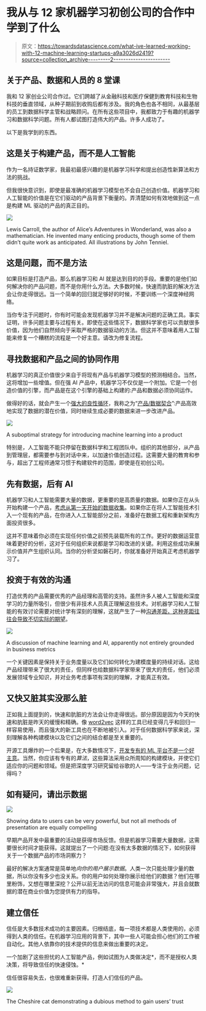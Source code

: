 # 我从与 12 家机器学习初创公司的合作中学到了什么

> 原文：<https://towardsdatascience.com/what-ive-learned-working-with-12-machine-learning-startups-a9a3026d2419?source=collection_archive---------2----------------------->

## 关于产品、数据和人员的 8 堂课

我和 12 家创业公司合作过。它们跨越了从金融科技和医疗保健到教育科技和生物科技的垂直领域，从种子期前到收购后都有涉及。我的角色也各不相同，从最基层的员工到数据科学主管和战略顾问。在所有这些项目中，我都致力于有趣的机器学习和数据科学问题。所有人都试图打造伟大的产品。许多人成功了。

以下是我学到的东西。

## 这是关于构建产品，而不是人工智能

作为一名持证数学家，我最初最感兴趣的是机器学习科学和提出创造性新算法和方法的挑战。

但我很快意识到，即使是最准确的机器学习模型也不会自己创造价值。机器学习和人工智能的价值是在它们驱动的产品背景下衡量的。弄清楚如何有效地做到这一点是构建 ML 驱动的产品的真正目的。

![](img/a1fa723ccea2cbd004cb9c8642fe8743.png)

Lewis Carroll, the author of Alice’s Adventures in Wonderland, was also a mathematician. He invented many enticing products, though some of them didn’t quite work as anticipated. All illustrations by John Tenniel.

## 这是问题，而不是方法

如果目标是打造产品，那么机器学习和 AI 就是达到目的的手段。重要的是他们如何解决你的产品问题，而不是你用什么方法。大多数时候，快速而肮脏的解决方法会让你走得很远。当一个简单的回归就足够好的时候，不要训练一个深度神经网络。

当你专注于问题时，你有时可能会发现机器学习并不是解决问题的正确工具。事实证明，许多问题主要与过程有关。即使在这些情况下，数据科学家也可以贡献很多价值，因为他们自然倾向于采取严格的数据驱动的方法。但这并不意味着用人工智能来修复一个糟糕的流程是一个好主意。请改为修复流程。

## 寻找数据和产品之间的协同作用

机器学习的真正价值很少来自于将现有产品与机器学习模型的预测相结合。当然，这将增加一些增值。但在强 AI 产品中，机器学习不仅仅是一个附加。它是一个创造价值的引擎，而产品是在这个引擎的基础上构建的:产品和数据必须协同运作。

做得好的话，就会产生一个[强大的良性循环](/how-to-build-an-ai-moat-386c81a79900)，我称之为“[产品/数据契合](https://hackernoon.com/the-product-data-fit-strategy-9d34bc8183ca)”:产品高效地实现了数据的潜在价值，同时继续生成必要的数据来进一步改进产品。

![](img/eb845a92dba265ca02ced5a7623af984.png)

A suboptimal strategy for introducing machine learning into a product

特别是，人工智能不能只停留在数据科学和工程团队中。组织的其他部分，从产品到管理层，都需要参与到对话中来，以加速价值创造过程。这需要大量的教育和参与，超出了工程师通常习惯于构建软件的范围，即使是在初创公司。

## 先有数据，后有 AI

机器学习和人工智能需要大量的数据，更重要的是高质量的数据。如果你正在从头开始构建一个产品，[考虑从第一天开始的数据收集](https://hackernoon.com/being-data-science-ready-5ae09b0c43df)。如果你正在将人工智能技术引入一个现有的产品，在你进入人工智能部分之前，准备好在数据工程和重新架构方面投资很多。

这并不意味着你必须在实现任何价值之前预先装载所有的工作。更好的数据运营意味着更好的分析，这对于任何组织来说都是学习和改进的关键。利用这些成功来展示价值并产生组织认同。当你的分析坚如磐石时，你就准备好开始真正考虑机器学习了。

## 投资于有效的沟通

打造优秀的产品需要优秀的产品经理和高管的支持。虽然许多人被人工智能和深度学习的力量所吸引，但很少有非技术人员真正理解这些技术。对机器学习和人工智能的有效讨论需要对统计学有深刻的理解，这就产生了一种[沟通差距，这种差距往往会导致不切实际的期望](https://hackernoon.com/product-driven-machine-learning-and-parking-tickets-in-nyc-4a3b74cfe496)。

![](img/d547fff0f3ab01405aca578eec7ea39e.png)

A discussion of machine learning and AI, apparently not entirely grounded in business metrics

一个关键因素是保持关于业务度量以及它们如何转化为建模度量的持续对话。这给产品经理带来了很大的责任，但同样也给数据科学家带来了很大的责任，他们必须发展领域专业知识，并对业务考虑事项有深刻的理解，才能真正有效。

## 又快又脏其实没那么脏

正如我上面提到的，快速和肮脏的方法会让你走得很远。部分原因是因为今天的快速和肮脏是昨天的缓慢和精确。像 [word2vec](https://en.wikipedia.org/wiki/Word2vec) 这样的工具已经变得几乎和回归一样容易使用，而且强大的新工具也在不断地被引入。对于任何数据科学家来说，深刻理解各种构建模块以及它们之间的结合都是至关重要的。

开源工具爆炸的一个后果是，在大多数情况下，[开发专有的 ML 平台不是一个好主意](https://hackernoon.com/why-businesses-fail-at-machine-learning-fbff41c4d5db)。当然，你应该有专有的*算法*，这些算法采用众所周知的构建模块，并使它们适应你的问题和领域。但是把深度学习研究留给谷歌的人——专注于业务问题，记得吗？

## 如有疑问，请出示数据

![](img/dfa1479474ad9aef802365083c5c2d6b.png)

Showing data to users can be very powerful, but not all methods of presentation are equally compelling

早期产品开发中最重要的活动是获得市场反馈。但是机器学习需要大量数据，这需要很长时间才能获得。这就提出了一个问题:在没有太多数据的情况下，如何获得关于一个数据产品的市场洞察力？

最好的解决方案通常是简单地*向你的用户展示数据*。人类一次只能处理少量的数据，所以你没有多少也没关系。你的用户如何处理你展示给他们的数据？他们在哪里粉饰，又想在哪里深挖？公开以前无法访问的信息可能会非常强大，并且会就数据的潜在商业价值为您提供有力的指导。

## 建立信任

信任是大多数技术成功的主要因素。归根结底，每一项技术都是人类使用的，必须得到人类的信任。在机器学习应用的背景下，其中一些人可能会担心他们的工作被自动化。其他人依靠你的技术提供的信息来做出重要的决定。

一个加剧了这些担忧的人工智能产品，例如试图为人类做决定*，而不是授权人类决策，将导致信任的快速侵蚀。*

信任很容易失去，也很难重新获得。打造人们信任的产品。

![](img/81eb7bb67be849ce4d399b033594466e.png)

The Cheshire cat demonstrating a dubious method to gain users’ trust